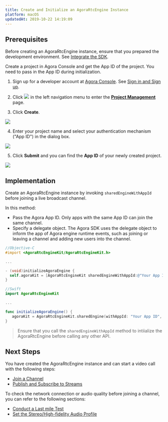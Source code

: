 ```yaml
---
title: Create and Initialize an AgoraRtcEngine Instance
platform: macOS
updatedAt: 2019-10-22 14:19:09
---
```

## Prerequisites

Before creating an AgoraRtcEngine instance, ensure that you prepared the development environment. See [Integrate the SDK](/en/Video/mac_video).

Create a project in Agora Console and get the App ID of the project. You need to pass in the App ID during initialization.

1. Sign up for a developer account at [Agora Console](https://dashboard.agora.io/). See [Sign in and Sign up](sign_in_and_sign_up).

2. Click ![](https://web-cdn.agora.io/docs-files/1551254998344) in the left navigation menu to enter the [**Project Management**](https://dashboard.agora.io/projects) page.

3. Click **Create**. 

![](https://web-cdn.agora.io/docs-files/1574924327108)

4.  Enter your project name and select your authentication mechanism ("App ID") in the dialog box.

![](https://web-cdn.agora.io/docs-files/1574924446798)
	
5. Click **Submit** and you can find the **App ID** of your newly created project.

![](https://web-cdn.agora.io/docs-files/1574924570426)

## Implementation
Create an AgoraRtcEngine instance by invoking `sharedEngineWithAppId` before joining a live broadcast channel.

In this method:

- Pass the Agora App ID. Only apps with the same App ID can join the same channel.
- Specify a delegate object. The Agora SDK uses the delegate object to inform the app of Agora engine runtime events, such as joining or leaving a channel and adding new users into the channel.

```objective-c
//Objective-C
#import <AgoraRtcEngineKit/AgoraRtcEngineKit.h>

...

- (void)initializeAgoraEngine {
  self.agoraKit = [AgoraRtcEngineKit sharedEngineWithAppId:@"Your App ID" delegate:self];
}
```

```swift
//Swift
import AgoraRtcEngineKit

...

func initializeAgoraEngine() {
   agoraKit = AgoraRtcEngineKit.sharedEngine(withAppId: "Your App ID", delegate: self)
}
```

> Ensure that you call the `sharedEngineWithAppId` method to intiialize the AgoraRtcEngine before calling any other API. 

## Next Steps
You have created the AgoraRtcEngine instance and can start a video call with the following steps:

* [Join a Channel](/en/Video/join_video_mac)
* [Publish and Subscribe to Streams](/en/Video/publish_mac)

To check the network connection or audio quality before joining a channel, you can refer to the following sections:

* [Conduct a Last mile Test](/en/Video/lastmile_ios)
* [Set the Stereo/High-fidelity Audio Profile](/en/Video/audio_profile_mac)